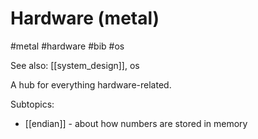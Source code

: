 # Hardware (metal)

#metal #hardware #bib #os

See also: [[system_design]], os

A hub for everything hardware-related.

Subtopics:
* [[endian]] - about how numbers are stored in memory